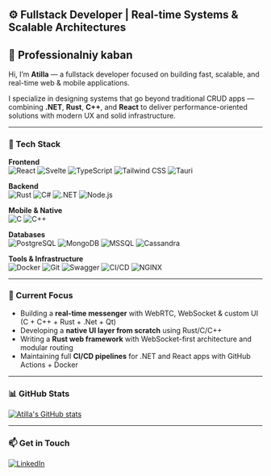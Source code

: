 ## ⚙️ Fullstack Developer | Real-time Systems & Scalable Architectures

## 🐗 Professionalniy kaban

Hi, I’m **Atilla** — a fullstack developer focused on building fast, scalable, and real-time web & mobile applications.

I specialize in designing systems that go beyond traditional CRUD apps — combining **.NET**, **Rust**, **C++**, and **React** to deliver performance-oriented solutions with modern UX and solid infrastructure.

---

### 🧠 Tech Stack

**Frontend**  
![React](https://img.shields.io/badge/-React-61DAFB?logo=react&logoColor=white)
![Svelte](https://img.shields.io/badge/-Svelte-000000?logo=svelte&logoColor=orange)
![TypeScript](https://img.shields.io/badge/-TypeScript-3178C6?logo=typescript&logoColor=white)
![Tailwind CSS](https://img.shields.io/badge/-Tailwind_CSS-06B6D4?logo=tailwind-css&logoColor=white)
![Tauri](https://img.shields.io/badge/-Tauri-FFC131?logo=tauri&logoColor=black)

**Backend**  
![Rust](https://img.shields.io/badge/-Rust-000000?logo=rust&logoColor=white)
![C#](https://img.shields.io/badge/-C%23-239120?logo=c-sharp&logoColor=white)
![.NET](https://img.shields.io/badge/-.NET-512BD4?logo=.net&logoColor=white)
![Node.js](https://img.shields.io/badge/-Node.js-339933?logo=node.js&logoColor=white)

**Mobile & Native**  
![C](https://img.shields.io/badge/-C-00599C?logo=c&logoColor=white)
![C++](https://img.shields.io/badge/-C++-00599C?logo=c%2b%2b&logoColor=white)

**Databases**  
![PostgreSQL](https://img.shields.io/badge/-PostgreSQL-4169E1?logo=postgresql&logoColor=white)
![MongoDB](https://img.shields.io/badge/-MongoDB-47A248?logo=mongodb&logoColor=white)
![MSSQL](https://img.shields.io/badge/-MSSQL-CC2927?logo=microsoft-sql-server&logoColor=white)
![Cassandra](https://img.shields.io/badge/-Cassandra-1287B1?logo=apache-cassandra&logoColor=white)

**Tools & Infrastructure**  
![Docker](https://img.shields.io/badge/-Docker-2496ED?logo=docker&logoColor=white)
![Git](https://img.shields.io/badge/-Git-F05032?logo=git&logoColor=white)
![Swagger](https://img.shields.io/badge/-Swagger-85EA2D?logo=swagger&logoColor=black)
![CI/CD](https://img.shields.io/badge/-CI%2FCD-0A0A0A?logo=githubactions&logoColor=white)
![NGINX](https://img.shields.io/badge/-NGINX-009639?logo=nginx&logoColor=white)

---

### 🚧 Current Focus

- Building a **real-time messenger** with WebRTC, WebSocket & custom UI (C + C++ + Rust + .Net + Qt)  
- Developing a **native UI layer from scratch** using Rust/C/C++
- Writing a **Rust web framework** with WebSocket-first architecture and modular routing  
- Maintaining full **CI/CD pipelines** for .NET and React apps with GitHub Actions + Docker

---

### 📊 GitHub Stats

[![Atilla's GitHub stats](https://github-readme-stats.vercel.app/api?username=EddieVanHalen&count_private=true&show_icons=true&theme=tokyonight)](https://github.com/EddieVanHalen)

---

### 📫 Get in Touch

[![LinkedIn](https://img.shields.io/badge/-LinkedIn-0077B5?style=for-the-badge&logo=linkedin&logoColor=white)](https://www.linkedin.com/in/atilla-ismayil-b290b224b/)
